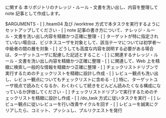 
<theme/> に関する 本リポジトリのナレッジ・ルール・文書を洗い出し、内容を整理して note 記事として作成します。


<theme>
$ARGUMENTS
</theme>

<meta-checklist>
- [ ] /team04 及び /worktree 方式で本タスクを実行するようにセットアップしてください
- [ ] note 記事の書き方について、ナレッジ・ルール・文書を洗い出し内容を精緻かつ正確に整理
    - [ ] ターゲットが特に指定されていない場合は、ビジネスユーザを対象として、該当テーマについては初学者～中級者の間の層を対象
    - [ ] どうしても高度な内容を説明する必要がある場合は、ターゲットユーザに配慮した記述とすること
- [ ] <theme/> に関連するナレッジ・ルール・文書を洗い出し内容を精緻かつ正確に整理
- [ ] <theme/> に関連して、Web 上を精緻に検索し一般的な情報を精緻かつ正確に整理
- [ ] チェックリストドリブンで実行するためのチェックリストを精緻に設計し作成
    - [ ] レビュー観点も洗い出し、レビュー観点についてもチェックリストに含める
    - [ ] 特に、ターゲットユーザ視点で読みたくなるか、わくわくして続きをどんどん読みたくなる構成になっているか評価してください
- [ ] チェックリストドリブンで実行するためのチェックリストを精緻に設計し作成
- [ ] /do_task 方式に従いタスクを実行
- [ ] レビュー観点に従いレビューを行い改善サイクルを回す
- [ ] レビューを誠実にクリアしたら、コミット、プッシュし、プルリクエストを発行
</meta-checklist>

